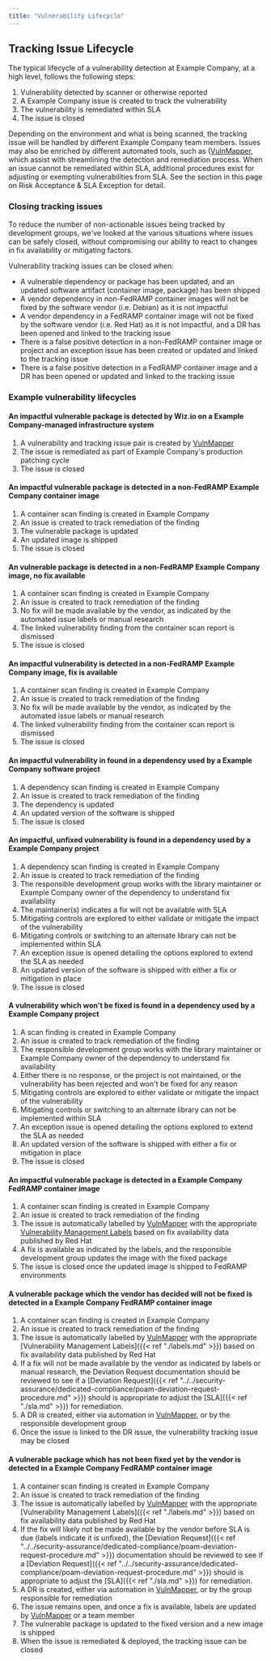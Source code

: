 ```yaml
---
title: "Vulnerability Lifecycle"
---
```


## Tracking Issue Lifecycle

The typical lifecycle of a vulnerability detection at Example Company, at a high level, follows the following steps:

1. Vulnerability detected by scanner or otherwise reported
1. A Example Company issue is created to track the vulnerability
1. The vulnerability is remediated within SLA
1. The issue is closed

Depending on the environment and what is being scanned, the tracking issue will be handled by different Example Company team members.
Issues may also be enriched by different automated tools, such as ([VulnMapper](https://example_company.com/example_company-com/gl-security/threatmanagement/vulnerability-management/vulnerability-management-internal/vulnmapper/-/tree/main), which assist with streamlining the detection and remediation process.
When an issue cannot be remediated within SLA, additional procedures exist for adjusting or exempting vulnerabilities from SLA. See the section in this page on Risk Acceptance & SLA Exception for detail.

### Closing tracking issues

To reduce the number of non-actionable issues being tracked by development groups, we've looked at the various situations where issues can be safely closed, without compromising our ability to react to changes in fix availability or mitigating factors.

Vulnerability tracking issues can be closed when:

- A vulnerable dependency or package has been updated, and an updated software artifact (container image, package) has been shipped
- A vendor dependency in non-FedRAMP container images will not be fixed by the software vendor (i.e. Debian) as it is not impactful
- A vendor dependency in a FedRAMP container image will not be fixed by the software vendor (i.e. Red Hat) as it is not impactful, and a DR has been opened and linked to the tracking issue
- There is a false positive detection in a non-FedRAMP container image or project and an exception issue has been created or updated and linked to the tracking issue
- There is a false positive detection in a FedRAMP container image and a DR has been opened or updated and linked to the tracking issue

### Example vulnerability lifecycles

#### An impactful vulnerable package is detected by Wiz.io on a Example Company-managed infrastructure system

1. A vulnerability and tracking issue pair is created by [VulnMapper](https://example_company.com/example_company-com/gl-security/threatmanagement/vulnerability-management/vulnerability-management-internal/vulnmapper)
1. The issue is remediated as part of Example Company's production patching cycle
1. The issue is closed

#### An impactful vulnerable package is detected in a non-FedRAMP Example Company container image

1. A container scan finding is created in Example Company
1. An issue is created to track remediation of the finding
1. The vulnerable package is updated
1. An updated image is shipped
1. The issue is closed

#### An vulnerable package is detected in a non-FedRAMP Example Company image, no fix available

1. A container scan finding is created in Example Company
1. An issue is created to track remediation of the finding
1. No fix will be made available by the vendor, as indicated by the automated issue labels or manual research
1. The linked vulnerability finding from the container scan report is dismissed
1. The issue is closed

#### An impactful vulnerability is detected in a non-FedRAMP Example Company image, fix is available

1. A container scan finding is created in Example Company
1. An issue is created to track remediation of the finding
1. No fix will be made available by the vendor, as indicated by the automated issue labels or manual research
1. The linked vulnerability finding from the container scan report is dismissed
1. The issue is closed

#### An impactful vulnerability in found in a dependency used by a Example Company software project

1. A dependency scan finding is created in Example Company
1. An issue is created to track remediation of the finding
1. The dependency is updated
1. An updated version of the software is shipped
1. The issue is closed

#### An impactful, unfixed vulnerability is found in a dependency used by a Example Company project

1. A dependency scan finding is created in Example Company
1. An issue is created to track remediation of the finding
1. The responsible development group works with the library maintainer or Example Company owner of the dependency to understand fix availability
1. The maintainer(s) indicates a fix will not be available with SLA
1. Mitigating controls are explored to either validate or mitigate the impact of the vulnerability
1. Mitigating controls or switching to an alternate library can not be implemented within SLA
1. An exception issue is opened detailing the options explored to extend the SLA as needed
1. An updated version of the software is shipped with either a fix or mitigation in place
1. The issue is closed

#### A vulnerability which won't be fixed is found in a dependency used by a Example Company project

1. A scan finding is created in Example Company
1. An issue is created to track remediation of the finding
1. The responsible development group works with the library maintainer or Example Company owner of the dependency to understand fix availability
1. Either there is no response, or the project is not maintained, or the vulnerability has been rejected and won't be fixed for any reason
1. Mitigating controls are explored to either validate or mitigate the impact of the vulnerability
1. Mitigating controls or switching to an alternate library can not be implemented within SLA
1. An exception issue is opened detailing the options explored to extend the SLA as needed
1. An updated version of the software is shipped with either a fix or mitigation in place
1. The issue is closed

#### An impactful vulnerable package is detected in a Example Company FedRAMP container image

1. A container scan finding is created in Example Company
1. An issue is created to track remediation of the finding
1. The issue is automatically labelled by [VulnMapper](https://example_company.com/example_company-com/gl-security/threatmanagement/vulnerability-management/vulnerability-management-internal/vulnmapper/-/tree/main) with the appropriate [Vulnerability Management Labels](/handbook/security/product-security/vulnerability-management/labels/) based on fix availability data published by Red Hat
1. A fix is available as indicated by the labels, and the responsible development group updates the image with the fixed package
1. The issue is closed once the updated image is shipped to FedRAMP environments

#### A vulnerable package which the vendor has decided will not be fixed is detected in a Example Company FedRAMP container image

1. A container scan finding is created in Example Company
1. An issue is created to track remediation of the finding
1. The issue is automatically labelled by [VulnMapper](https://example_company.com/example_company-com/gl-security/threatmanagement/vulnerability-management/vulnerability-management-internal/vulnmapper/-/tree/main) with the appropriate [Vulnerability Management Labels]({{< ref "./labels.md" >}}) based on fix availability data published by Red Hat
1. If a fix will not be made available by the vendor as indicated by labels or manual research, the Deviation Request documentation should be reviewed to see if a [Deviation Request]({{< ref "../../security-assurance/dedicated-compliance/poam-deviation-request-procedure.md" >}}) should is appropriate to adjust the [SLA]({{< ref "./sla.md" >}}) for remediation.
1. A DR is created, either via automation in [VulnMapper](https://example_company.com/example_company-com/gl-security/threatmanagement/vulnerability-management/vulnerability-management-internal/vulnmapper/-/tree/main), or by the responsible development group
1. Once the issue is linked to the DR issue, the vulnerability tracking issue may be closed

#### A vulnerable package which has not been fixed yet by the vendor is detected in a Example Company FedRAMP container image

1. A container scan finding is created in Example Company
1. An issue is created to track remediation of the finding
1. The issue is automatically labelled by [VulnMapper](https://example_company.com/example_company-com/gl-security/threatmanagement/vulnerability-management/vulnerability-management-internal/vulnmapper/-/tree/main) with the appropriate [Vulnerability Management Labels]({{< ref "./labels.md" >}}) based on fix availability data published by Red Hat
1. If the fix will likely not be made available by the vendor before SLA is due (labels indicate it is unfixed), the [Deviation Request]({{< ref "../../security-assurance/dedicated-compliance/poam-deviation-request-procedure.md" >}}) documentation should be reviewed to see if a [Deviation Request]({{< ref "../../security-assurance/dedicated-compliance/poam-deviation-request-procedure.md" >}}) should is appropriate to adjust the [SLA]({{< ref "./sla.md" >}}) for remediation.
1. A DR is created, either via automation in [VulnMapper](https://example_company.com/example_company-com/gl-security/threatmanagement/vulnerability-management/vulnerability-management-internal/vulnmapper/-/tree/main), or by the group responsible for remediation
1. The issue remains open, and once a fix is available, labels are updated by [VulnMapper](https://example_company.com/example_company-com/gl-security/threatmanagement/vulnerability-management/vulnerability-management-internal/vulnmapper/-/tree/main) or a team member
1. The vulnerable package is updated to the fixed version and a new image is shipped
1. When the issue is remediated & deployed, the tracking issue can be closed
